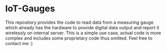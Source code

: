 # IoT-Gauges
This repository provides the code to read data from a measuring gauge which already has the hardware to provide digital data output and report it wirelessly on internal server. This is a simple use case, actual code is more complex and includes some proprietary code thus omitted. Feel free to contact me :)
